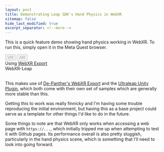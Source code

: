```yaml
---
layout: post
title: Demonstrating Leap SDK's Hand Physics in WebXR
sitemap: false
hide_last_modified: true
excerpt_separator: <!--more-->
---
```


This is a quick feature demo showing hand physics working in WebXR. To run
this, simply open it in the Meta Quest browser.

<!--more-->

<link rel="stylesheet" href="/assets/2024-07-18-leap-sdk-in-webxr/TemplateData/style.css">
<div id="unity-container">
<div id="unity-canvas-container">
<canvas id="unity-canvas" style="width: 100%; height: 100%;"></canvas>
</div>
<div id="unity-loading-bar">
<div id="unity-logo"></div>
<div id="unity-progress-bar-empty">
    <div id="unity-progress-bar-full"></div>
</div>
</div>
<div id="unity-footer">
<div id="unity-webgl-logo"></div>
<button id="entervr" value="Enter VR" disabled>VR</button>
<button id="enterar" value="Enter AR" disabled>AR</button>
<div id="unity-webxr-link">Using <a href="https://github.com/De-Panther/unity-webxr-export" target="_blank" title="WebXR Export">WebXR Export</a></div>
<div id="unity-build-title">WebXR-Leap</div>
</div>
</div>
<script async src="/assets/2024-07-18-leap-sdk-in-webxr/script.js" charset="utf-8"></script>
<br>

This makes use of [De-Panther's WebXR Export](https://github.com/De-Panther/unity-webxr-export)
and the [Ultraleap Unity Plugin](https://docs.ultraleap.com/xr-and-tabletop/xr/unity/index.html),
which both come with their own set of samples which are generally more stable
than this.

Getting this to work was really finnicky and I'm having some trouble
reproducing the initial environment, but having this as a base project could
serve as a template for other things I'd like to do in the future.

Some things to note are that WebXR only works when accessing a web page with
`https://...`, which initially tripped me up when attempting to test it with
Github pages. Its performance overall is also pretty sluggish, particularly
in the hand physics scene, which is something that I'll need to look into
going forward.
